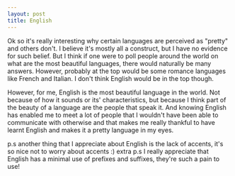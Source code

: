 ```yaml
---
layout: post
title: English
---
```


Ok so it's really interesting why certain languages are perceived as "pretty" and others don't. I believe it's mostly all a construct, but I have no evidence for such belief. But I think if one were to poll people around the world on what are the most beautiful languages, there would naturally be many answers. However, probably at the top would be some romance languages like French and Italian. I don't think English would be in the top though.

However, for me, English is the most beautiful language in the world. Not because of how it sounds or its' characteristics, but because I think part of the beauty of a language are the people that speak it. And knowing English has enabled me to meet a lot of people that I wouldn't have been able to communicate with otherwise and that makes me really thankful to have learnt English and makes it a pretty language in my eyes.

p.s another thing that I appreciate about English is the lack of accents, it's so nice not to worry about accents :)
extra p.s I really appreciate that English has a minimal use of prefixes and suffixes, they're such a pain to use!
